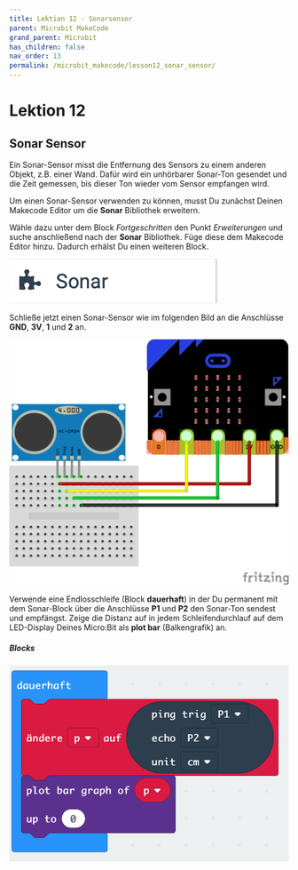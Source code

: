 ```yaml
---
title: Lektion 12 - Sonarsensor
parent: Microbit MakeCode
grand_parent: Microbit
has_children: false
nav_order: 13
permalink: /microbit_makecode/lesson12_sonar_sensor/
---
```


# Lektion 12

## Sonar Sensor 

Ein Sonar-Sensor misst die Entfernung des Sensors zu einem anderen Objekt, z.B. einer Wand. Dafür wird ein unhörbarer Sonar-Ton gesendet und die Zeit gemessen, bis dieser Ton wieder vom Sensor empfangen wird.

Um einen Sonar-Sensor verwenden zu können, musst Du zunächst Deinen Makecode Editor um die __Sonar__ Bibliothek erweitern.

Wähle dazu unter dem Block _Fortgeschritten_ den Punkt _Erweiterungen_ und suche anschließend nach der __Sonar__ Bibliothek. Füge diese dem Makecode Editor hinzu. Dadurch erhälst Du einen weiteren Block.

![Sonar](./sonar.png "Sonar")

Schließe jetzt einen Sonar-Sensor wie im folgenden Bild an die Anschlüsse __GND__, __3V__, __1__ und __2__ an.

![Wiring](./wiring.png "Wiring")

Verwende eine Endlosschleife (Block __dauerhaft__) in der Du permanent mit dem Sonar-Block über die Anschlüsse __P1__ und __P2__ den Sonar-Ton sendest und empfängst. Zeige die Distanz auf in jedem Schleifendurchlauf auf dem LED-Display Deines Micro:Bit als __plot bar__ (Balkengrafik) an.

##### Blocks

![Screenshot](./screenshot.png "Screenshot")
